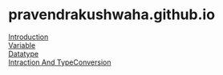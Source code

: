 # pravendrakushwaha.github.io

<a href="Introduction.md">Introduction</a> <br>	
<a href="variable.md">Variable</a> <br>	
<a href="datatype.md">Datatype</a> <br>
<a href="IntractionAndTypeConversion.md">Intraction And TypeConversion</a>

